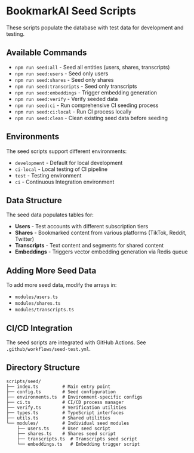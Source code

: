 # BookmarkAI Seed Scripts

These scripts populate the database with test data for development and testing.

## Available Commands

- `npm run seed:all` - Seed all entities (users, shares, transcripts)
- `npm run seed:users` - Seed only users
- `npm run seed:shares` - Seed only shares 
- `npm run seed:transcripts` - Seed only transcripts
- `npm run seed:embeddings` - Trigger embedding generation
- `npm run seed:verify` - Verify seeded data
- `npm run seed:ci` - Run comprehensive CI seeding process
- `npm run seed:ci:local` - Run CI process locally
- `npm run seed:clean` - Clean existing seed data before seeding

## Environments

The seed scripts support different environments:

- `development` - Default for local development
- `ci-local` - Local testing of CI pipeline
- `test` - Testing environment
- `ci` - Continuous Integration environment

## Data Structure

The seed data populates tables for:

- **Users** - Test accounts with different subscription tiers
- **Shares** - Bookmarked content from various platforms (TikTok, Reddit, Twitter)
- **Transcripts** - Text content and segments for shared content
- **Embeddings** - Triggers vector embedding generation via Redis queue

## Adding More Seed Data

To add more seed data, modify the arrays in:
- `modules/users.ts`
- `modules/shares.ts`
- `modules/transcripts.ts`

## CI/CD Integration

The seed scripts are integrated with GitHub Actions. See `.github/workflows/seed-test.yml`.

## Directory Structure

```
scripts/seed/
├── index.ts         # Main entry point
├── config.ts        # Seed configuration
├── environments.ts  # Environment-specific configs
├── ci.ts            # CI/CD process manager
├── verify.ts        # Verification utilities
├── types.ts         # TypeScript interfaces
├── utils.ts         # Shared utilities
└── modules/         # Individual seed modules
    ├── users.ts     # User seed script
    ├── shares.ts    # Shares seed script
    ├── transcripts.ts  # Transcripts seed script
    └── embeddings.ts   # Embedding trigger script
```